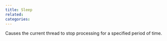 ```yaml
---
title: Sleep
related:
categories:
---
```


Causes the current thread to stop processing for a specified period of time.
